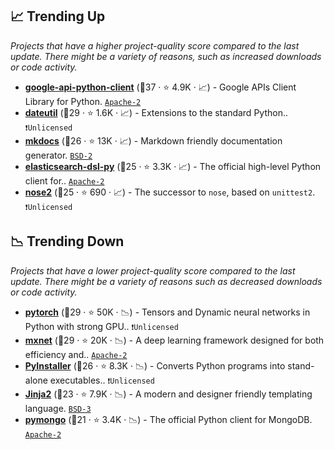 ## 📈 Trending Up

_Projects that have a higher project-quality score compared to the last update. There might be a variety of reasons, such as increased downloads or code activity._

- <b><a href="https://github.com/googleapis/google-api-python-client">google-api-python-client</a></b> (🥇37 ·  ⭐ 4.9K · 📈) - Google APIs Client Library for Python. <code><a href="http://bit.ly/3nYMfla">Apache-2</a></code>
- <b><a href="https://github.com/dateutil/dateutil">dateutil</a></b> (🥇29 ·  ⭐ 1.6K · 📈) - Extensions to the standard Python.. <code>❗Unlicensed</code>
- <b><a href="https://github.com/mkdocs/mkdocs">mkdocs</a></b> (🥉26 ·  ⭐ 13K · 📈) - Markdown friendly documentation generator. <code><a href="http://bit.ly/3rqEWVr">BSD-2</a></code>
- <b><a href="https://github.com/elastic/elasticsearch-dsl-py">elasticsearch-dsl-py</a></b> (🥉25 ·  ⭐ 3.3K · 📈) - The official high-level Python client for.. <code><a href="http://bit.ly/3nYMfla">Apache-2</a></code>
- <b><a href="https://github.com/nose-devs/nose2">nose2</a></b> (🥉25 ·  ⭐ 690 · 📈) - The successor to `nose`, based on `unittest2`. <code>❗Unlicensed</code>

## 📉 Trending Down

_Projects that have a lower project-quality score compared to the last update. There might be a variety of reasons such as decreased downloads or code activity._

- <b><a href="https://github.com/pytorch/pytorch">pytorch</a></b> (🥈29 ·  ⭐ 50K · 📉) - Tensors and Dynamic neural networks in Python with strong GPU.. <code>❗Unlicensed</code>
- <b><a href="https://github.com/apache/incubator-mxnet">mxnet</a></b> (🥈29 ·  ⭐ 20K · 📉) - A deep learning framework designed for both efficiency and.. <code><a href="http://bit.ly/3nYMfla">Apache-2</a></code>
- <b><a href="https://github.com/pyinstaller/pyinstaller">PyInstaller</a></b> (🥇26 ·  ⭐ 8.3K · 📉) - Converts Python programs into stand-alone executables.. <code>❗Unlicensed</code>
- <b><a href="https://github.com/pallets/jinja">Jinja2</a></b> (🥇23 ·  ⭐ 7.9K · 📉) - A modern and designer friendly templating language. <code><a href="http://bit.ly/3aKzpTv">BSD-3</a></code>
- <b><a href="https://github.com/mongodb/mongo-python-driver">pymongo</a></b> (🥉21 ·  ⭐ 3.4K · 📉) - The official Python client for MongoDB. <code><a href="http://bit.ly/3nYMfla">Apache-2</a></code>

